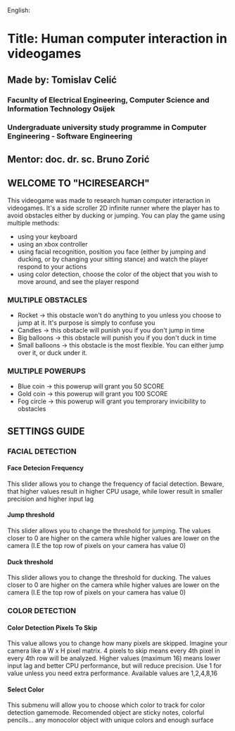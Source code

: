 English:

# Title: Human computer interaction in videogames
## Made by: Tomislav Celić

### Facunlty of Electrical Engineering, Computer Science and Information Technology Osijek
### Undergraduate university study programme in Computer Engineering - Software Engineering

## Mentor: doc. dr. sc. Bruno Zorić

## WELCOME TO "HCIRESEARCH"
This videogame was made to research human computer interaction in videogames. It's a side scroller 2D infinite runner where the player has to avoid obstacles either by ducking or jumping. You can play the game using multiple methods:
- using your keyboard
- using an xbox controller
- using facial recognition, position you face (either by jumping and ducking, or by changing your sitting stance) and watch the player respond to your actions
- using color detection, choose the color of the object that you wish to move around, and see the player respond

### MULTIPLE OBSTACLES
- Rocket -> this obstacle won't do anything to you unless you choose to jump at it. It's purpose is simply to confuse you
- Candles -> this obstacle will punish you if you don't jump in time
- Big balloons -> this obstacle will punish you if you don't duck in time
- Small balloons -> this obstacle is the most flexible. You can either jump over it, or duck under it.

### MULTIPLE POWERUPS
- Blue coin -> this powerup will grant you 50 SCORE
- Gold coin -> this powerup will grant you 100 SCORE
- Fog circle -> this powerup will grant you temprorary invicibility to obstacles

## SETTINGS GUIDE

### FACIAL DETECTION

#### Face Detecion Frequency
This slider allows you to change the frequency of facial detection. Beware, that higher values result in higher CPU usage, while lower result in smaller precision and higher input lag

#### Jump threshold
This slider allows you to change the threshold for jumping. The values closer to 0 are higher on the camera while higher values are lower on the camera (I.E the top row of pixels on your camera has value 0)

#### Duck threshold
This slider allows you to change the threshold for ducking. The values closer to 0 are higher on the camera while higher values are lower on the camera (I.E the top row of pixels on your camera has value 0)

### COLOR DETECTION

#### Color Detection Pixels To Skip
This value allows you to change how many pixels are skipped. Imagine your camera like a W x H pixel matrix. 4 pixels to skip means every 4th pixel in every 4th row will be analyzed. Higher values (maximum 16) means lower input lag and better CPU performance, but will reduce precision. Use 1 for value unless you need extra performance. Available values are 1,2,4,8,16

#### Select Color
This submenu will allow you to choose which color to track for color detection gamemode. Recomended object are sticky notes, colorful pencils... any monocolor object with unique colors and enough surface


